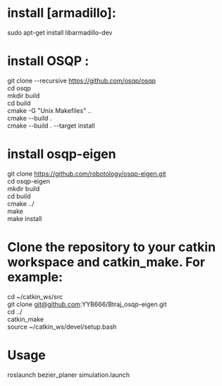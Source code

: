 # install [armadillo]:   
 sudo apt-get install libarmadillo-dev

# install OSQP :  
  git clone --recursive https://github.com/osqp/osqp  
  cd osqp  
  mkdir build  
  cd build  
  cmake -G "Unix Makefiles" ..  
  cmake --build .  
  cmake --build . --target install  
  
# install osqp-eigen  
  git clone https://github.com/robotology/osqp-eigen.git  
  cd osqp-eigen  
  mkdir build  
  cd build  
  cmake ../  
  make  
  make install  
  
# Clone the repository to your catkin workspace and catkin_make. For example:  
  cd ~/catkin_ws/src  
  git clone git@github.com:YYB666/Btraj_osqp-eigen.git  
  cd ../  
  catkin_make  
  source ~/catkin_ws/devel/setup.bash  
  
# Usage  
  roslaunch bezier_planer simulation.launch  
